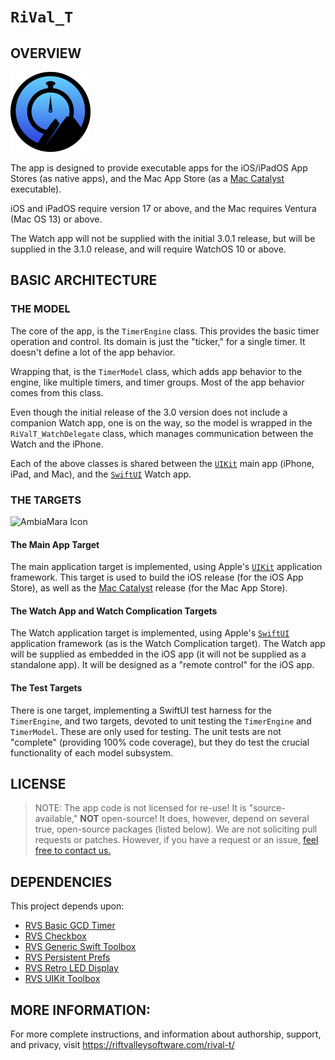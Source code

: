 # ``RiVal_T``

## OVERVIEW

![AmbiaMara Icon](icon.png)

The app is designed to provide executable apps for the iOS/iPadOS App Stores (as native apps), and the Mac App Store (as a [Mac Catalyst](https://developer.apple.com/documentation/uikit/mac-catalyst) executable).

iOS and iPadOS require version 17 or above, and the Mac requires Ventura (Mac OS 13) or above.

The Watch app will not be supplied with the initial 3.0.1 release, but will be supplied in the 3.1.0 release, and will require WatchOS 10 or above.

## BASIC ARCHITECTURE

### THE MODEL

The core of the app, is the ``TimerEngine`` class. This provides the basic timer operation and control. Its domain is just the "ticker," for a single timer. It doesn't define a lot of the app behavior.

Wrapping that, is the ``TimerModel`` class, which adds app behavior to the engine, like multiple timers, and timer groups. Most of the app behavior comes from this class.

Even though the initial release of the 3.0 version does not include a companion Watch app, one is on the way, so the model is wrapped in the ``RiValT_WatchDelegate`` class, which manages communication between the Watch and the iPhone.

Each of the above classes is shared between the [`UIKit`](https://developer.apple.com/documentation/uikit) main app (iPhone, iPad, and Mac), and the [`SwiftUI`](https://developer.apple.com/xcode/swiftui/) Watch app.

### THE TARGETS

![AmbiaMara Icon](Targets.png)

#### The Main App Target

The main application target is implemented, using Apple's [`UIKit`](https://developer.apple.com/documentation/uikit) application framework. This target is used to build the iOS release (for the iOS App Store), as well as the [Mac Catalyst](https://developer.apple.com/documentation/uikit/mac-catalyst) release (for the Mac App Store).

#### The Watch App and Watch Complication Targets

The Watch application target is implemented, using Apple's [`SwiftUI`](https://developer.apple.com/xcode/swiftui/) application framework (as is the Watch Complication target). The Watch app will be supplied as embedded in the iOS app (it will not be supplied as a standalone app). It will be designed as a "remote control" for the iOS app.

#### The Test Targets

There is one target, implementing a SwiftUI test harness for the ``TimerEngine``, and two targets, devoted to unit testing the ``TimerEngine`` and ``TimerModel``. These are only used for testing. The unit tests are not "complete" (providing 100% code coverage), but they do test the crucial functionality of each model subsystem.

## LICENSE

> NOTE: The app code is not licensed for re-use!
> It is "source-available," **NOT** open-source! It does, however, depend on several true, open-source packages (listed below).
> We are not soliciting pull requests or patches. However, if you have a request or an issue, [feel free to contact us.](https://riftvalleysoftware.com/contact)

## DEPENDENCIES

This project depends upon:

- [RVS Basic GCD Timer](https://github.com/RiftValleySoftware/RVS_BasicGCDTimer)
- [RVS Checkbox](https://github.com/RiftValleySoftware/RVS_Checkbox)
- [RVS Generic Swift Toolbox](https://github.com/RiftValleySoftware/RVS_Generic_Swift_Toolbox)
- [RVS Persistent Prefs](https://github.com/RiftValleySoftware/RVS_PersistentPrefs)
- [RVS Retro LED Display](https://github.com/RiftValleySoftware/RVS_RetroLEDDisplay)
- [RVS UIKit Toolbox](https://github.com/RiftValleySoftware/RVS_UIKit_Toolbox)
 
## MORE INFORMATION:

For more complete instructions, and information about authorship, support, and privacy, visit https://riftvalleysoftware.com/rival-t/
